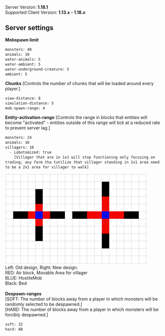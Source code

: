 Server Version: **1.18.1**<br>
Supported Client Version: **1.13.x - 1.18.x**

## Server settings

**Mobspawn limit**
```
monsters: 40
animals: 10
water-animals: 5
water-ambient: 5
water-underground-creature: 5
ambient: 5
```
**Chunks**
[Controls the number of chunks that will be loaded around every player.]
```
view-distance: 8
simulation-distance: 5
mob-spawn-range: 4
```
**Entity-activation-range** 
[Controls the range in blocks that entities will become "activated" - entities outside of this range will tick at a reduced rate to prevent server lag.]
```
monsters: 24
animals: 16
villagers: 16
  - Lobotomized: true
    [Villager that are in 1x1 will stop functioning only focusing on trading, any farm tha tutilize that villager standing in 1x1 area need to be a 2x1 area for villager to walk]

```
![Images](Images/IronGolemFarm.png)<br>
Left: Old design, Right: New design.<br>
RED: Air block, Movable Area for villager<br>
BLUE: HostileMob<br>
Black: Bed<br>
<br>
**Despawn-ranges**
<br>
[SOFT: The number of blocks away from a player in which monsters will be randomly selected to be despawned.]
<br>
[HARD: The number of blocks away from a player in which monsters will be forcibly despawned.]
```
soft: 32
hard: 88
```
